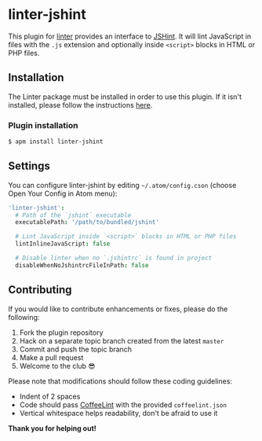 linter-jshint
=========================

This plugin for [linter](https://github.com/atom-community/linter) provides an interface to [JSHint](http://www.jshint.com/docs/). It will lint JavaScript in files with the `.js` extension and optionally inside `<script>` blocks in HTML or PHP files.

## Installation
The Linter package must be installed in order to use this plugin. If it isn't installed, please follow the instructions [here](https://github.com/atom-community/linter#how-to--installation).

### Plugin installation
```sh
$ apm install linter-jshint
```

## Settings
You can configure linter-jshint by editing `~/.atom/config.cson` (choose Open Your Config in Atom menu):
```coffee
'linter-jshint':
  # Path of the `jshint` executable
  executablePath: '/path/to/bundled/jshint'

  # Lint JavaScript inside `<script>` blocks in HTML or PHP files
  lintInlineJavaScript: false

  # Disable linter when no `.jshintrc` is found in project
  disableWhenNoJshintrcFileInPath: false
```

## Contributing
If you would like to contribute enhancements or fixes, please do the following:

1. Fork the plugin repository
2. Hack on a separate topic branch created from the latest `master`
3. Commit and push the topic branch
4. Make a pull request
5. Welcome to the club :sunglasses:

Please note that modifications should follow these coding guidelines:

- Indent of 2 spaces
- Code should pass [CoffeeLint](http://www.coffeelint.org/) with the provided `coffeelint.json`
- Vertical whitespace helps readability, don't be afraid to use it

**Thank you for helping out!**
